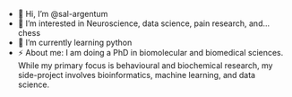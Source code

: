 - 👋 Hi, I’m @sal-argentum
- 👀 I’m interested in Neuroscience, data science, pain research, and... chess
- 🌱 I’m currently learning python
- ⚡ About me: I am doing a PhD in biomolecular and biomedical sciences. While my primary focus is behavioural and biochemical research, my side-project involves bioinformatics, machine learning, and data science. 

<!---
sal-argentum/sal-argentum is a ✨ special ✨ repository because its `README.md` (this file) appears on your GitHub profile.
You can click the Preview link to take a look at your changes.
--->
